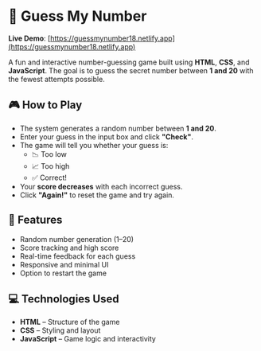 # 🔢 Guess My Number

**Live Demo**: [https://guessmynumber18.netlify.app](https://guessmynumber18.netlify.app)

A fun and interactive number-guessing game built using **HTML**, **CSS**, and **JavaScript**. The goal is to guess the secret number between **1 and 20** with the fewest attempts possible.

## 🎮 How to Play

- The system generates a random number between **1 and 20**.
- Enter your guess in the input box and click **"Check"**.
- The game will tell you whether your guess is:
  - 📉 Too low
  - 📈 Too high
  - ✅ Correct!
- Your **score decreases** with each incorrect guess.
- Click **"Again!"** to reset the game and try again.

## 🧠 Features

- Random number generation (1–20)
- Score tracking and high score
- Real-time feedback for each guess
- Responsive and minimal UI
- Option to restart the game

## 💻 Technologies Used

- **HTML** – Structure of the game
- **CSS** – Styling and layout
- **JavaScript** – Game logic and interactivity


